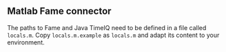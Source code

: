 Matlab Fame connector
---------------------

The paths to Fame and Java TimeIQ need to be defined in a file called ```locals.m```. Copy ```locals.m.example``` as ```locals.m``` and adapt its content to your environment.

